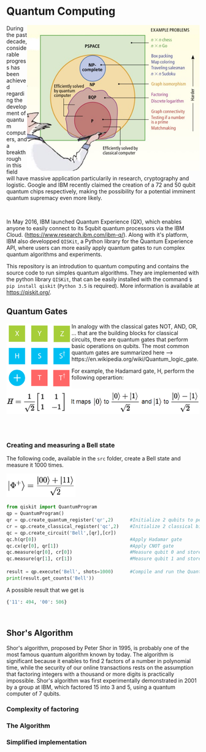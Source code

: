 # Quantum Computing

<img align="right" src="https://raw.githubusercontent.com/Aurelien-Pelissier/IBMQ-Quantum-Computing/master/img/Complexity.jpg" width=450>
During the past decade, considerable progress has been achieved regarding the development of quantum computers, and a breakthrough in this field will have massive application particularily in research, cryptography and logistic. Google and IBM recently claimed the creation of a 72 and 50 qubit quantum chips respectively, making the possibility for a potential imminent quantum supremacy even more likely.  


&nbsp;

In May 2016, IBM launched Quantum Experience (QX), which enables anyone to easily connect to its 5qubit quantum processors via the IBM Cloud. (https://www.research.ibm.com/ibm-q/). Along with it's platform, IBM also developped `QISKit`, a Python library for the Quantum Experience API, where users can more easily apply quantum gates to run complex quantum algorithms and experiments.  

This repository is an introdution to quantum computing and contains the source code to run simples quantum algorithms. They are implemented with the python library `QISKit`, that can be easily installed with the command `$ pip install qiskit` (`Python 3.5` is required). More information is available at https://qiskit.org/.

## Quantum Gates

<img align="left" src="https://raw.githubusercontent.com/Aurelien-Pelissier/IBMQ-Quantum-Computing/master/img/gate.png" width=170>
In analogy with the classical gates NOT, AND, OR, ... that are the building blocks for classical circuits, there are quantum gates that perform basic operations on qubits. The most common quantum gates are summarized here --> https://en.wikipedia.org/wiki/Quantum_logic_gate. 

For example, the Hadamard gate, H, perform the following operartion:
<img align="left" src="https://raw.githubusercontent.com/Aurelien-Pelissier/IBMQ-Quantum-Computing/master/img/hadamar.png" width=550>



&nbsp;

&nbsp;


### Creating and measuring a Bell state
The following code, available in the `src` folder, create a Bell state and measure it 1000 times. 

<img src="https://raw.githubusercontent.com/Aurelien-Pelissier/IBMQ-Quantum-Computing/master/img/Bell.png" width=180>

```python
from qiskit import QuantumProgram
qp = QuantumProgram()
qr = qp.create_quantum_register('qr',2)      #Initialize 2 qubits to perform operations
cr = qp.create_classical_register('qc',2)    #Initialize 2 classical bits to store the measurements
qc = qp.create_circuit('Bell',[qr],[cr])
qc.h(qr[0])                                  #Apply Hadamar gate
qc.cx(qr[0], qr[1])                          #Apply CNOT gate
qc.measure(qr[0], cr[0])                     #Measure qubit 0 and store the result in bit 0
qc.measure(qr[1], cr[1])                     #Measure qubit 1 and store the result in bit 1

result = qp.execute('Bell', shots=1000)      #Compile and run the Quantum Program 1000 times
print(result.get_counts('Bell'))
```
A possible result that we get is
```python
{'11': 494, '00': 506}
```




&nbsp;


## Shor's Algorithm

Shor's algorithm, proposed by Peter Shor in 1995, is probably one of the most famous quantum algorithm known by today. The algorithm is significant because it enables to find 2 factors of a number in polynomial time, while the security of our online transactions rests on the assumption that factoring integers with a thousand or more digits is practically impossible. Shor's algorithm was first experimentally demonstrated in 2001 by a group at IBM, which factored 15 into 3 and 5, using a quantum computer of 7 qubits.

### Complexity of factoring


### The Algorithm

### Simplified implementation
